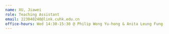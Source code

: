 ```yaml
---
name: XU, Jiawei
role: Teaching Assistant
email: 223040240@link.cuhk.edu.cn
office-hours: Wed 14:30-15:30 @ Philip Wong Yu-hong & Anita Leung Fung-yee Library, Room 103
---
```

